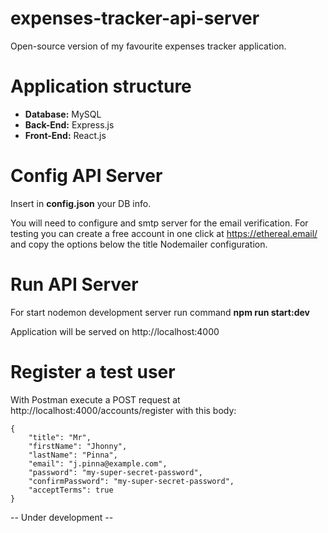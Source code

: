 # expenses-tracker-api-server
Open-source version of my favourite expenses tracker application.

# Application structure
- **Database:** MySQL
- **Back-End:** Express.js
- **Front-End:** React.js

# Config API Server
Insert in **config.json** your DB info.

You will need to configure and smtp server for the email verification.
For testing you can create a free account in one click at https://ethereal.email/ and copy the options below the title Nodemailer configuration.

# Run API Server
For start nodemon development server run command **npm run start:dev**

Application will be served on http://localhost:4000

# Register a test user
With Postman execute a POST request at http://localhost:4000/accounts/register with this body:

```
{
    "title": "Mr",
    "firstName": "Jhonny",
    "lastName": "Pinna",
    "email": "j.pinna@example.com",
    "password": "my-super-secret-password",
    "confirmPassword": "my-super-secret-password",
    "acceptTerms": true
}
```

-- Under development --
